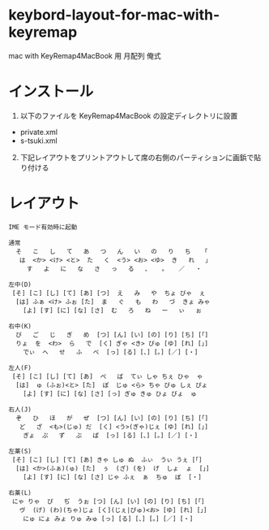 keybord-layout-for-mac-with-keyremap
====================================

mac with KeyRemap4MacBook 用 月配列 俺式


インストール
============

1. 以下のファイルを KeyRemap4MacBook の設定ディレクトリに設置
  * private.xml
  * s-tsuki.xml
2. 下記レイアウトをプリントアウトして席の右側のパーティションに画鋲で貼り付ける


レイアウト
==========

    IME モード有効時に起動

    通常
      そ   こ   し   て   あ   つ   ん   い   の   り   ち   「
       は  <か> <け> <と>  た   く  <う> <お> <ゆ>  き   れ   」
         す   よ   に   な   さ   っ   る   、   。   ／   ・

    左中(D)
     [そ] [こ] [し] [て] [あ] [つ]  え   み   や  ちょ びゃ  ぇ
      [は] ふぁ <け> ふぉ [た]  ま   ぐ   も   わ   づ  きょ みゃ
        [よ] [す] [に] [な] [さ]  む   ろ   ね   ー   ぃ   ぉ

    右中(K)
      び   ご   じ   ぎ   め  [つ] [ん] [い] [の] [り] [ち] [「]
      りょ  を  <わ>  ら   で  [く] ぎゃ <き> ぴゅ [ゆ] [れ] [」]
        でぃ  へ   せ   ふ   べ  [っ] [る] [、] [。] [／] [・]

    左人(F)
     [そ] [こ] [し] [て] [あ]  ぺ   ば  てぃ しゃ ちぇ ひゃ  ゃ
      [は]  ゅ (ふぉ)<と> [た]  ぽ  じゅ <ら> ちゃ びゅ しぇ ぴょ
        [よ] [す] [に] [な] [さ] [っ] ぎゅ きゅ ひょ びょ  ゅ

    右人(J)
      ぞ   ひ   ほ   が   ぜ  [つ] [ん] [い] [の] [り] [ち] [「]
       ど   ざ  <も>(じゅ) だ  [く] <う>(ぎゃ)じぇ [ゆ] [れ] [」]
        ぎょ  ぷ   ず   ぶ   ぱ  [っ] [る] [、] [。] [／] [・]

    左薬(S)
     [そ] [こ] [し] [て] [あ] きゃ しゅ ぬ  ふぃ  うぃ うぇ [「]
      [は] <か>(ふぁ)(ゅ) [た]  ぅ  (ざ) (を)  げ  しょ  ょ  [」]
        [よ] [す] [に] [な] [さ] じゃ ふぇ  ぁ  ちゅ  ぼ  [・]

    右薬(L)
     にゃ りゃ  ぴ   ぢ  うぉ [つ] [ん] [い] [の] [り] [ち] [「]
       ヴ  (げ) (わ)(ちゃ)じょ [く](じぇ|ぴゅ)<お> [ゆ] [れ] [」]
        にゅ にょ みょ りゅ みゅ [っ] [る] [、] [。] [／] [・]

